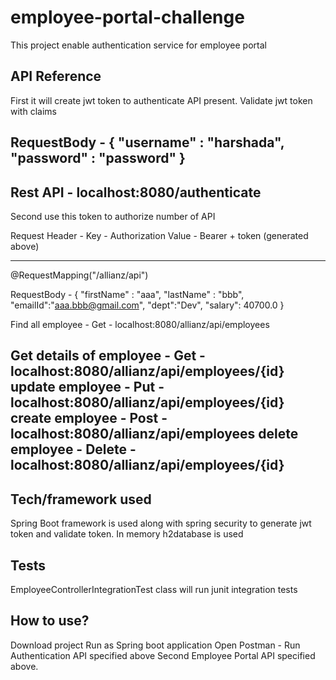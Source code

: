 # employee-portal-challenge

This project enable authentication service for employee portal

## API Reference

First it will create jwt token to authenticate API present.
Validate jwt token with claims

RequestBody -
{
	"username" : "harshada",
	"password" : "password"
}
----------------------------------------
Rest API - localhost:8080/authenticate
----------------------------------------
Second use this token to authorize number of API 

Request Header - Key - Authorization Value - Bearer + token (generated above)

---------------------------------------------------------------------

@RequestMapping("/allianz/api")

RequestBody -
{
	"firstName" : "aaa",
	"lastName" : "bbb",
	"emailId":"aaa.bbb@gmail.com",
	"dept":"Dev",
	"salary": 40700.0
}



Find all employee -  Get - localhost:8080/allianz/api/employees

Get details of employee - Get - localhost:8080/allianz/api/employees/{id}
update employee - Put - localhost:8080/allianz/api/employees/{id}
create employee - Post - localhost:8080/allianz/api/employees
delete employee - Delete - localhost:8080/allianz/api/employees/{id}
----------------------------------------------------------------------

## Tech/framework used
Spring Boot framework is used along with spring security to generate jwt token and validate token.
In memory h2database is used

## Tests
EmployeeControllerIntegrationTest class will run junit integration tests

## How to use?
Download project 
Run as Spring boot application
Open Postman - Run Authentication API specified above
Second Employee Portal API specified above.


